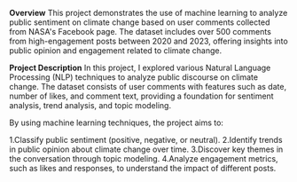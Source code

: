 **Overview**
This project demonstrates the use of machine learning to analyze public sentiment on climate change based on user comments collected from NASA's Facebook page. The dataset includes over 500 comments from high-engagement posts between 2020 and 2023, offering insights into public opinion and engagement related to climate change.

**Project Description**
In this project, I explored various Natural Language Processing (NLP) techniques to analyze public discourse on climate change. The dataset consists of user comments with features such as date, number of likes, and comment text, providing a foundation for sentiment analysis, trend analysis, and topic modeling.

By using machine learning techniques, the project aims to:

1.Classify public sentiment (positive, negative, or neutral).
2.Identify trends in public opinion about climate change over time.
3.Discover key themes in the conversation through topic modeling.
4.Analyze engagement metrics, such as likes and responses, to understand the impact of different posts.
